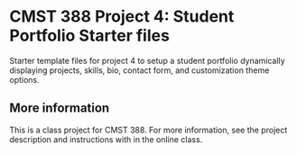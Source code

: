 # CMST 388 Project 4: Student Portfolio Starter files

Starter template files for project 4 to setup a student portfolio dynamically displaying projects, skills, bio, contact form, and customization theme options.
## More information

This is a class project for CMST 388. For more information, see the project description and instructions with in the online class.